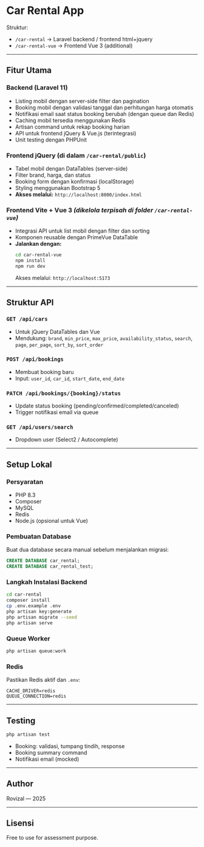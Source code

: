 # Car Rental App

Struktur:

- `/car-rental` → Laravel backend / frontend html+jquery
- `/car-rental-vue` → Frontend Vue 3 (additional)

---

## Fitur Utama

### Backend (Laravel 11)

- Listing mobil dengan server-side filter dan pagination
- Booking mobil dengan validasi tanggal dan perhitungan harga otomatis
- Notifikasi email saat status booking berubah (dengan queue dan Redis)
- Caching mobil tersedia menggunakan Redis
- Artisan command untuk rekap booking harian
- API untuk frontend jQuery & Vue.js (terintegrasi)
- Unit testing dengan PHPUnit

### Frontend jQuery (di dalam `/car-rental/public`)

- Tabel mobil dengan DataTables (server-side)
- Filter brand, harga, dan status
- Booking form dengan konfirmasi (localStorage)
- Styling menggunakan Bootstrap 5
- **Akses melalui:** `http://localhost:8000/index.html`

### Frontend Vite + Vue 3 _(dikelola terpisah di folder `/car-rental-vue`)_

- Integrasi API untuk list mobil dengan filter dan sorting
- Komponen reusable dengan PrimeVue DataTable
- **Jalankan dengan:**
  ```bash
  cd car-rental-vue
  npm install
  npm run dev
  ```
  Akses melalui: `http://localhost:5173`

---

## Struktur API

### `GET /api/cars`

- Untuk jQuery DataTables dan Vue
- Mendukung: `brand`, `min_price`, `max_price`, `availability_status`, `search`, `page`, `per_page`, `sort_by`, `sort_order`

### `POST /api/bookings`

- Membuat booking baru
- Input: `user_id`, `car_id`, `start_date`, `end_date`

### `PATCH /api/bookings/{booking}/status`

- Update status booking (pending/confirmed/completed/canceled)
- Trigger notifikasi email via queue

### `GET /api/users/search`

- Dropdown user (Select2 / Autocomplete)

---

## Setup Lokal

### Persyaratan

- PHP 8.3
- Composer
- MySQL
- Redis
- Node.js (opsional untuk Vue)

### Pembuatan Database

Buat dua database secara manual sebelum menjalankan migrasi:

```sql
CREATE DATABASE car_rental;
CREATE DATABASE car_rental_test;
```

### Langkah Instalasi Backend

```bash
cd car-rental
composer install
cp .env.example .env
php artisan key:generate
php artisan migrate --seed
php artisan serve
```

### Queue Worker

```bash
php artisan queue:work
```

### Redis

Pastikan Redis aktif dan `.env`:

```env
CACHE_DRIVER=redis
QUEUE_CONNECTION=redis
```

---

## Testing

```bash
php artisan test
```

- Booking: validasi, tumpang tindih, response
- Booking summary command
- Notifikasi email (mocked)

---

## Author

Rovizal — 2025

---

## Lisensi

Free to use for assessment purpose.
